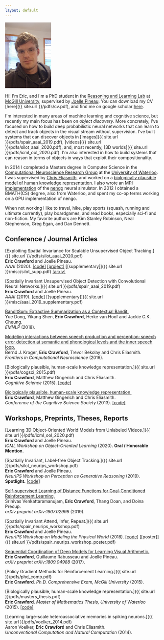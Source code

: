 ```yaml
---
layout: default
---
```

<img src="images/me.png" width="150"/>

Hi! I'm Eric, and I'm a PhD student in the [Reasoning and Learning Lab](http://rl.cs.mcgill.ca/) at [McGill University](https://www.mcgill.ca/), supervised by [Joelle Pineau](http://cs.mcgill.ca/~jpineau/). You can download my CV [here]({{ site.url }}/pdfs/cv.pdf), and find me on google scholar [here](https://scholar.google.ca/citations?user=CcifQGgAAAAJ&hl=en).

I'm interested in many areas of machine learning and cognitive science, but recently my main focus has been on *object discovery*. More concretely, I've focused on how to build deep probabilistic neural networks that can learn to detect and track objects in the visual stream without supervision. I've built systems that can discover objects in [images]({{ site.url }}/pdfs/spair_aaai_2019.pdf), [videos]({{ site.url }}/pdfs/silot_aaai_2020.pdf), and, most recently, [3D worlds]({{ site.url }}/pdfs/icml_ool_2020.pdf). I'm also interested in how to build systems that can reason in terms of objects in ways that exploit their compositionality.

In 2014 I completed a Masters degree in Computer Science in the [Computational Neuroscience Research Group](http://compneuro.uwaterloo.ca/) at the [University of Waterloo](https://uwaterloo.ca/). I was supervised by [Chris Eliasmith](http://arts.uwaterloo.ca/~celiasmi/), and worked on a [biologically plausible model of human knowledge representation](https://github.com/e2crawfo/hrr-scaling). I also wrote an [MPI implementation](https://github.com/e2crawfo/nengo_mpi) of the [nengo](https://github.com/nengo/nengo) neural simulator. In 2012 I obtained a BMATH(CS) degree, also from Waterloo, and spent my co-op terms working on a GPU implementation of nengo.

When not working I like to travel, hike, play sports (squash, running and ultimate currently), play boardgames, and read books, especially sci-fi and non-fiction. My favorite authors are Kim Stanley Robinson, Neal Stephenson, Greg Egan, and Dan Dennett.

## Conference / Journal Articles
[Exploiting Spatial Invariance for Scalable Unsupervised Object Tracking.]({{ site.url }}/pdfs/silot_aaai_2020.pdf)  
**Eric Crawford** and Joelle Pineau.  
*AAAI* (2020). [[code]](https://github.com/e2crawfo/silot) [[project]](https://sites.google.com/view/silot) [[supplementary]]({{ site.url }}/misc/silot_supp.pdf) [[arxiv]](https://arxiv.org/abs/1911.09033)

[Spatially Invariant Unsupervised Object Detection with Convolutional Neural Networks.]({{ site.url }}/pdfs/spair_aaai_2019.pdf)  
**Eric Crawford** and Joelle Pineau.  
*AAAI* (2019). [[code]](https://github.com/e2crawfo/auto_yolo) [[supplementary]]({{ site.url }}/misc/aaai_2019_supplementary.pdf)

[BanditSum: Extractive Summarization as a Contextual Bandit.](https://arxiv.org/abs/1809.09672)  
Yue Dong, Yikang Shen, **Eric Crawford**, Herke van Hoof and Jackie C.K. Cheung.  
*EMNLP* (2018).

[Modeling interactions between speech production and perception: speech error detection at semantic and phonological levels and the inner speech loop.](https://www.ncbi.nlm.nih.gov/pmc/articles/PMC4885855/)  
Bernd J. Kroger, **Eric Crawford**, Trevor Bekolay and Chris Eliasmith.  
*Frontiers in Computational Neuroscience* (2016).

[Biologically plausible, human-scale knowledge representation.]({{ site.url }}/pdfs/cogsci_2015.pdf)  
**Eric Crawford**, Matthew Gingerich and Chris Eliasmith.  
*Cognitive Science* (2015). [[code]](https://github.com/e2crawfo/hrr-scaling)

[Biologically plausible, human-scale knowledge representation.](https://mindmodeling.org/cogsci2013/papers/0099/paper0099.pdf)  
**Eric Crawford**, Matthew Gingerich and Chris Eliasmith.  
*Conference of the Cognitive Science Society* (2013). [[code]](https://github.com/e2crawfo/hrr-scaling)

## Workshops, Preprints, Theses, Reports
[Learning 3D Object-Oriented World Models from Unlabeled Videos.]({{ site.url }}/pdfs/icml_ool_2020.pdf)  
**Eric Crawford** and Joelle Pineau.  
*ICML Workshop on Object-Oriented Learning* (2020). **Oral / Honorable Mention.**

[Spatially Invariant, Label-free Object Tracking.]({{ site.url }}/pdfs/silot_neurips_workshop.pdf)  
**Eric Crawford** and Joelle Pineau.  
*NeurIPS Workshop on Perception as Generative Reasoning* (2019). **Spotlight.** [[code]](https://github.com/e2crawfo/silot)

[Self-supervised Learning of Distance Functions for Goal-Conditioned Reinforcement Learning.](https://arxiv.org/abs/1907.02998)  
Srinivas Venkattaramanujam, **Eric Crawford**, Thang Doan, and Doina Precup.  
*arXiv preprint arXiv:1907.02998* (2019).

[Spatially Invariant Attend, Infer, Repeat.]({{ site.url }}/pdfs/spair_neurips_workshop.pdf)  
**Eric Crawford** and Joelle Pineau.  
*NeurIPS Workshop on Modeling the Physical World* (2018). [[code]](https://github.com/e2crawfo/auto_yolo) [[poster]]({{ site.url }}/pdfs/spair_neurips_workshop_poster.pdf)  

[Sequential Coordination of Deep Models for Learning Visual Arithmetic.](https://arxiv.org/abs/1809.04988)  
**Eric Crawford**, Guillaume Rabusseau and Joelle Pineau.  
*arXiv preprint arXiv:1809.04988* (2017).

[Policy Gradient Methods for Reinforcement Learning.]({{ site.url }}/pdfs/phd_comp.pdf)  
**Eric Crawford**.
*Ph.D. Comprehensive Exam, McGill University* (2015).

[Biologically plausible, human-scale knowledge representation.]({{ site.url }}/pdfs/masters_thesis.pdf)  
**Eric Crawford**.
*Master of Mathematics Thesis, University of Waterloo* (2015). [[code]](https://github.com/e2crawfo/hrr-scaling)

[Learning large-scale heteroassociative memories in spiking neurons.]({{ site.url }}/pdfs/voelker_2014.pdf)  
Aaron Voelker, **Eric Crawford** and Chris Eliasmith.  
*Unconventional Computation and Natural Computation* (2014).
